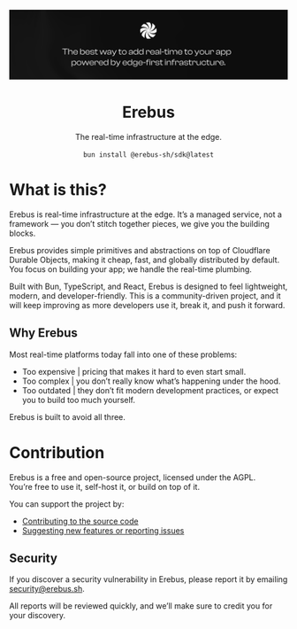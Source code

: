 ![Erebus](./images/Banner%20-%20Github%20-%201.png)

<h1 align="center" style="font-size:2em; font-weight:bold;">
  <b>Erebus</b>
</h1>
<p align="center">
  The real-time infrastructure at the edge.
</p>

<p align="center">
  <code>bun install @erebus-sh/sdk@latest</code>
</p>

# What is this?

Erebus is real-time infrastructure at the edge.
It’s a managed service, not a framework — you don’t stitch together pieces, we give you the building blocks.

Erebus provides simple primitives and abstractions on top of Cloudflare Durable Objects, making it cheap, fast, and globally distributed by default. You focus on building your app; we handle the real-time plumbing.

Built with Bun, TypeScript, and React, Erebus is designed to feel lightweight, modern, and developer-friendly. This is a community-driven project, and it will keep improving as more developers use it, break it, and push it forward.

## Why Erebus

Most real-time platforms today fall into one of these problems:

- Too expensive | pricing that makes it hard to even start small.
- Too complex | you don’t really know what’s happening under the hood.
- Too outdated | they don’t fit modern development practices, or expect you to build too much yourself.

Erebus is built to avoid all three.

# Contribution

Erebus is a free and open-source project, licensed under the AGPL.  
You’re free to use it, self-host it, or build on top of it.

You can support the project by:

- [Contributing to the source code](./CONTRIBUTING.md)
- [Suggesting new features or reporting issues](https://github.com/erebus-sh/erebus/issues)

## Security

If you discover a security vulnerability in Erebus, please report it by emailing [security@erebus.sh](mailto:security@erebus.sh).

All reports will be reviewed quickly, and we’ll make sure to credit you for your discovery.
